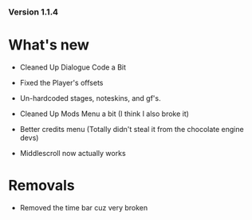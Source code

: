 ### Version 1.1.4

# What's new

* Cleaned Up Dialogue Code a Bit

* Fixed the Player's offsets

* Un-hardcoded stages, noteskins, and gf's.

* Cleaned Up Mods Menu a bit (I think I also broke it)

* Better credits menu (Totally didn't steal it from the chocolate engine devs)

* Middlescroll now actually works

# Removals

* Removed the time bar cuz very broken
